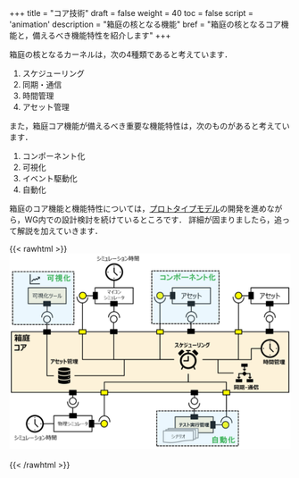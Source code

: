 +++
title = "コア技術"
draft = false
weight = 40
toc = false
script = 'animation'
description = "箱庭の核となる機能"
bref = "箱庭の核となるコア機能と，備えるべき機能特性を紹介します"
+++

箱庭の核となるカーネルは，次の4種類であると考えています．
1. スケジューリング
2. 同期・通信
3. 時間管理
4. アセット管理

また，箱庭コア機能が備えるべき重要な機能特性は，次のものがあると考えています．
1. コンポーネント化
2. 可視化
3. イベント駆動化
4. 自動化

箱庭のコア機能と機能特性については，[プロトタイプモデル](/prototypes/)の開発を進めながら，WG内での設計検討を続けているところです．
詳細が固まりましたら，追って解説を加えていきます．

{{< rawhtml >}}
<img src="/img/docs/core1.png" width="700">
<br>
<br>
{{< /rawhtml >}}




